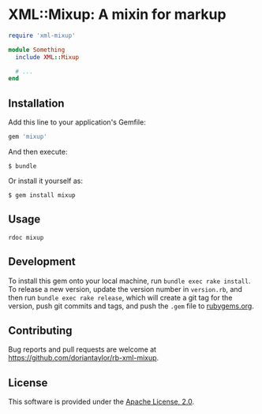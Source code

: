 # XML::Mixup: A mixin for markup

```ruby
require 'xml-mixup'

module Something
  include XML::Mixup

  # ...
end
```

## Installation

Add this line to your application's Gemfile:

```ruby
gem 'mixup'
```

And then execute:

    $ bundle

Or install it yourself as:

    $ gem install mixup

## Usage

`rdoc mixup`

## Development

To install this gem onto your local machine, run `bundle exec rake
install`. To release a new version, update the version number in
`version.rb`, and then run `bundle exec rake release`, which will
create a git tag for the version, push git commits and tags, and push
the `.gem` file to [rubygems.org](https://rubygems.org).

## Contributing

Bug reports and pull requests are welcome at
https://github.com/doriantaylor/rb-xml-mixup.

## License

This software is provided under
the [Apache License, 2.0](https://www.apache.org/licenses/LICENSE-2.0).
